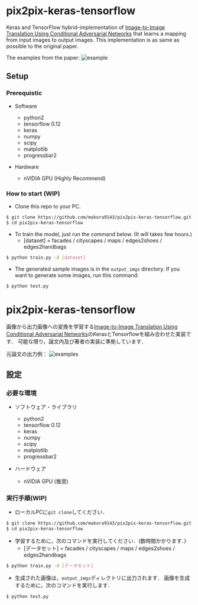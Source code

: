 # pix2pix-keras-tensorflow

Keras and TensorFlow hybrid-implementation of [Image-to-Image Translation Using Conditional Adversarial Networks](https://arxiv.org/pdf/1611.07004v1.pdf) that learns a mapping from input images to output images.
This implementation is as same as possible to the original paper.

The examples from the paper:
![example](https://raw.github.com/wiki/makora9143/pix2pix-keras-tensorflow/original.jpg)


## Setup

### Prerequistic

- Software
    - python2
    - tensorflow 0.12
    - keras 
    - numpy
    - scipy
    - matplotlib
    - progressbar2

- Hardware
    - nVIDIA GPU (Highly Recommend) 

### How to start (WIP)

- Clone this repo to your PC.

```bash
$ git clone https://github.com/makora9143/pix2pix-keras-tensorflow.git
$ cd pix2pix-keras-tensorflow

```
- To train the model, just run the command below. (It will takes few hours.)
  - [dataset] = facades / cityscapes / maps / edges2shoes / edges2handbags
```bash
$ python train.py -d [dataset]

```
- The generated sample images is in the `output_imgs` directory.
If you want to generate some images, run this command:

```bash
$ python test.py
```


# pix2pix-keras-tensorflow

画像から出力画像への変換を学習する[Image-to-Image Translation Using Conditional Adversarial Networks](https://arxiv.org/pdf/1611.07004v1.pdf)のKerasとTensorflowを組み合わせた実装です．
可能な限り，論文内及び著者の実装に準拠しています．

元論文の出力例：
![examples](examples.jpg)


## 設定

### 必要な環境

- ソフトウェア・ライブラリ
    - python2
    - tensorflow 0.12
    - keras 
    - numpy
    - scipy
    - matplotlib
    - progressbar2

- ハードウェア
    - nVIDIA GPU (推奨) 

### 実行手順(WIP)

- ローカルPCに`git clone`してください．

```bash
$ git clone https://github.com/makora9143/pix2pix-keras-tensorflow.git
$ cd pix2pix-keras-tensorflow

```
- 学習するために，次のコマンドを実行してください．(数時間かかります．)
  - [データセット] = facades / cityscapes / maps / edges2shoes / edges2handbags
```bash
$ python train.py -d [データセット]

```
- 生成された画像は，`output_imgs`ディレクトリに出力されます．
画像を生成するために，次のコマンドを実行します．

```bash
$ python test.py
```
